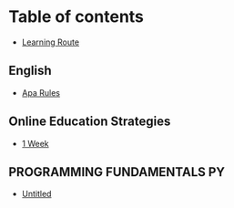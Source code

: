 # Table of contents

* [Learning Route](README.md)

## English

* [Apa Rules](english/untitled.md)

## Online Education Strategies

* [1 Week](online-education-strategies/untitled.md)

## PROGRAMMING FUNDAMENTALS PY

* [Untitled](programming-fundamentals-py/untitled.md)

